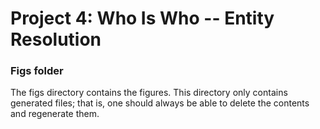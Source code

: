 # Project 4: Who Is Who -- Entity Resolution

### Figs folder

The figs directory contains the figures. This directory only contains generated files; that is, one should always be able to delete the contents and regenerate them.